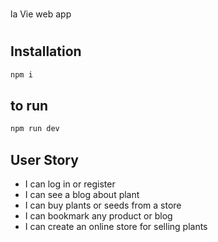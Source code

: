 #
la Vie web app
#

## Installation

```bash
npm i
```
## to run

```bash
npm run dev
```

## User Story

- I can log in or register
- I can see a blog about plant
- I can buy plants or seeds from a store
- I can bookmark any product or blog
- I can create an online store for selling plants

